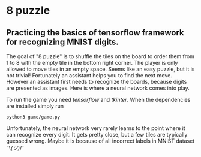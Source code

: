 # 8 puzzle
## Practicing the basics of tensorflow framework for recognizing MNIST digits.

The goal of "8 puzzle" is to shuffle the tiles on the board to order them from
1 to 8 with the empty tile in the bottom right corner. The player is only
allowed to move tiles in an empty space. Seems like an easy puzzle, but it is
not trivial! Fortunately an assistant helps you to find the next move. However
an assistant first needs to recognize the boards, because digits are presented 
as images. Here is where a neural network comes into play.

To run the game you need *tensorflow* and *tkinter*. When the dependencies are
installed simply run

    python3 game/game.py

Unfortunately, the neural network very rarely learns to the point where
it can recognize every digit. It gets pretty close, but a few tiles are
typically guessed wrong. Maybe it is because of all incorrect labels in MNIST
dataset ¯\\_(ツ)_/¯

